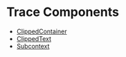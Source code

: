 # Trace Components

- [ClippedContainer](clipped-container.md)
- [ClippedText](clipped-text.md)
- [Subcontext](subcontext.md)
